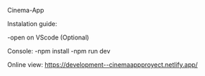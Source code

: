 Cinema-App

Instalation guide:

-open on VScode (Optional)

Console:
-npm install
-npm run dev

Online view:
https://development--cinemaappproyect.netlify.app/

